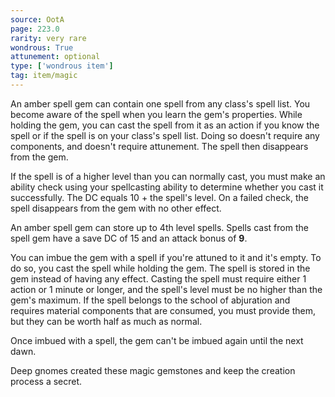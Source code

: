 ```yaml
---
source: OotA
page: 223.0
rarity: very rare
wondrous: True
attunement: optional
type: ['wondrous item']
tag: item/magic
---
```


An amber spell gem can contain one spell from any class's spell list. You become aware of the spell when you learn the gem's properties. While holding the gem, you can cast the spell from it as an action if you know the spell or if the spell is on your class's spell list. Doing so doesn't require any components, and doesn't require attunement. The spell then disappears from the gem.

If the spell is of a higher level than you can normally cast, you must make an ability check using your spellcasting ability to determine whether you cast it successfully. The DC equals 10 + the spell's level. On a failed check, the spell disappears from the gem with no other effect.

An amber spell gem can store up to 4th level spells. Spells cast from the spell gem have a save DC of 15 and an attack bonus of **9**.

You can imbue the gem with a spell if you're attuned to it and it's empty. To do so, you cast the spell while holding the gem. The spell is stored in the gem instead of having any effect. Casting the spell must require either 1 action or 1 minute or longer, and the spell's level must be no higher than the gem's maximum. If the spell belongs to the school of abjuration and requires material components that are consumed, you must provide them, but they can be worth half as much as normal.

Once imbued with a spell, the gem can't be imbued again until the next dawn.

Deep gnomes created these magic gemstones and keep the creation process a secret.


